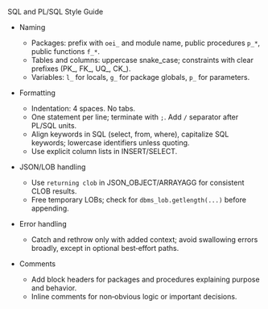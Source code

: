SQL and PL/SQL Style Guide

- Naming
  - Packages: prefix with `oei_` and module name, public procedures `p_*`, public functions `f_*`.
  - Tables and columns: uppercase snake_case; constraints with clear prefixes (PK_, FK_, UQ_, CK_).
  - Variables: `l_` for locals, `g_` for package globals, `p_` for parameters.

- Formatting
  - Indentation: 4 spaces. No tabs.
  - One statement per line; terminate with `;`. Add `/` separator after PL/SQL units.
  - Align keywords in SQL (select, from, where), capitalize SQL keywords; lowercase identifiers unless quoting.
  - Use explicit column lists in INSERT/SELECT.

- JSON/LOB handling
  - Use `returning clob` in JSON_OBJECT/ARRAYAGG for consistent CLOB results.
  - Free temporary LOBs; check for `dbms_lob.getlength(...)` before appending.

- Error handling
  - Catch and rethrow only with added context; avoid swallowing errors broadly, except in optional best‑effort paths.

- Comments
  - Add block headers for packages and procedures explaining purpose and behavior.
  - Inline comments for non‑obvious logic or important decisions.


